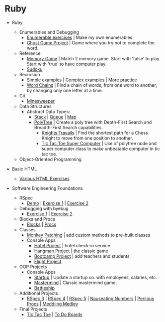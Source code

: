 # Ruby
* Ruby
  * Enumerables and Debugging
    * [Enumerable exercises](https://github.com/alexHampton/Ruby/tree/master/Ruby/enumerables) | Make my own enumerables.
    * [Ghost Game Project](https://github.com/alexHampton/Ruby/tree/master/Ruby/ghost) | Game where you try not to complete the word.
  * Reference
    * [Memory Game](https://github.com/alexHampton/Ruby/tree/master/Ruby/reference/memory_puzzle) | Match 2 memory game. Start with 'false' to play. Start with 'true' to have computer play.
    * [Sudoku](https://github.com/alexHampton/Ruby/tree/master/Ruby/reference/sudoku)
  * Recursion
    * [Simple examples](https://github.com/alexHampton/Ruby/blob/master/Ruby/recursion/recursion_exercises.rb) | [Complex examples](https://github.com/alexHampton/Ruby/blob/master/Ruby/recursion/recursion_exercises2.rb) | [More practice](https://github.com/alexHampton/Ruby/blob/master/Ruby/recursion/more_recursion_exercises/lib/recursion_problems.rb)
    * [Word Chains](https://github.com/alexHampton/Ruby/blob/master/Ruby/recursion/word_chains.rb) | Find a chain of words, from one word to another, by changing only one letter at a time.
  * Git
    * [Minesweeper](https://github.com/alexHampton/Ruby/tree/master/Ruby/minesweeper)
  * Data Structures
    * Abstract Data Types: 
       * [Stack](https://github.com/alexHampton/Ruby/blob/master/Ruby/data_structures/stack.rb) 
      | [Queue](https://github.com/alexHampton/Ruby/blob/master/Ruby/data_structures/queue.rb) | [Map](https://github.com/alexHampton/Ruby/blob/master/Ruby/data_structures/map.rb)
       * [PolyTree](https://github.com/alexHampton/Ruby/blob/master/Ruby/data_structures/poly_tree/lib/00_tree_node.rb) | Create a poly tree with Depth-First Search and Breadth-First Search capabilities.
         * [Knights Travails](https://github.com/alexHampton/Ruby/blob/master/Ruby/data_structures/knights_travails/knight_path_finder.rb) | Find the shortest path for a Chess Knight to move from one position to another.
         * [Tic Tac Toe Super Computer](https://github.com/alexHampton/Ruby/tree/master/Ruby/data_structures/tic_tac_toe/lib) | Use of polytree node and super computer class to make unbeatable computer in tic tac toe.
   * Object-Oriented Programming
    
    
* Basic HTML
   * [Various HTML Exercises](https://github.com/alexHampton/Ruby/tree/master/BasicHTML)
    
* Software Engineering Foundations
  * RSpec
    * [Demo](https://github.com/alexHampton/Ruby/tree/master/SoftwareEngineeringFoundations/rspec_demo) | [Exercise 1](https://github.com/alexHampton/Ruby/tree/master/SoftwareEngineeringFoundations/rspec_exercise_1) | [Exercise 2](https://github.com/alexHampton/Ruby/tree/master/SoftwareEngineeringFoundations/rspec_exercise_2)
  * Debugging with byebug
    * [Exercise 1](https://github.com/alexHampton/Ruby/tree/master/SoftwareEngineeringFoundations/debugging_exercise_1) | [Exercise 2](https://github.com/alexHampton/Ruby/tree/master/SoftwareEngineeringFoundations/debugging_exercise_2)
  * Blocks and Procs
    * [Blocks](https://github.com/alexHampton/Ruby/tree/master/SoftwareEngineeringFoundations/blocks_project) | [Procs](https://github.com/alexHampton/Ruby/tree/master/SoftwareEngineeringFoundations/procs_project)
  * Classes
    * [Monkey Patching](https://github.com/alexHampton/Ruby/tree/master/SoftwareEngineeringFoundations/monkey_patching_project) | add custom methods to pre-built classes
    * Console Apps
      * [Hotel Project](https://github.com/alexHampton/Ruby/tree/master/SoftwareEngineeringFoundations/hotel_project) | hotel check-in service
      * [Hangman Project](https://github.com/alexHampton/Ruby/tree/master/SoftwareEngineeringFoundations/hangman_project)  | the classic game
      * [Bootcamp Project](https://github.com/alexHampton/Ruby/tree/master/SoftwareEngineeringFoundations/bootcamp_project) | add teachers and students
      * [Flight Project](https://github.com/alexHampton/Ruby/tree/master/SoftwareEngineeringFoundations/flight_project)
  * OOP Projects
    * Console Apps
      * [Startup](https://github.com/alexHampton/Ruby/tree/master/SoftwareEngineeringFoundations/startup_project) | Update a startup co. with employees, salaries, etc.
      * [Mastermind](https://github.com/alexHampton/Ruby/tree/master/SoftwareEngineeringFoundations/mastermind_project) | Classic mastermind game.
      * [Battleship](https://github.com/alexHampton/Ruby/tree/master/SoftwareEngineeringFoundations/battleship_project)
  * Additional Projects
    * [RSpec 3](https://github.com/alexHampton/Ruby/tree/master/SoftwareEngineeringFoundations/rspec_exercise_3) | [RSpec 4](https://github.com/alexHampton/Ruby/tree/master/SoftwareEngineeringFoundations/rspec_exercise_4) | [RSpec 5](https://github.com/alexHampton/Ruby/tree/master/SoftwareEngineeringFoundations/rspec_exercise_5) | [Nauseating Numbers](https://github.com/alexHampton/Ruby/tree/master/SoftwareEngineeringFoundations/nauseating_numbers) | [Perilous Procs](https://github.com/alexHampton/Ruby/tree/master/SoftwareEngineeringFoundations/perilous_procs) | [Meddling Medley](https://github.com/alexHampton/Ruby/tree/master/SoftwareEngineeringFoundations/meddling_medley)
  * Final Projects
    * [Tic Tac Toe](https://github.com/alexHampton/Ruby/tree/master/SoftwareEngineeringFoundations/tic_tac_toe_project) | [To Do Boards](https://github.com/alexHampton/Ruby/tree/master/SoftwareEngineeringFoundations/todo_board)
